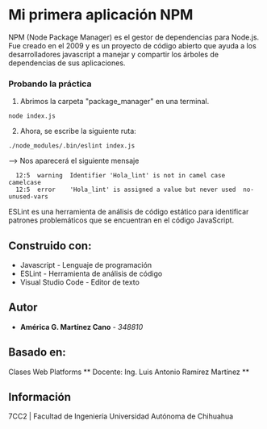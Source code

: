# Mi primera aplicación NPM

NPM (Node Package Manager) es el gestor de dependencias para Node.js. Fue creado en el 2009 y es un proyecto de código abierto que ayuda a los desarrolladores javascript a manejar y compartir los árboles de dependencias de sus aplicaciones.

### Probando la práctica

1. Abrimos la carpeta "package_manager" en una terminal.

```
node index.js
```

2. Ahora, se escribe la siguiente ruta:

```
./node_modules/.bin/eslint index.js
```
--> Nos aparecerá el siguiente mensaje

```
  12:5  warning  Identifier 'Hola_lint' is not in camel case     camelcase
  12:5  error    'Hola_lint' is assigned a value but never used  no-unused-vars
```

ESLint es una herramienta de análisis de código estático para identificar patrones problemáticos que se encuentran en el código JavaScript.

## Construido con:

* Javascript - Lenguaje de programación
* ESLint - Herramienta de análisis de código
* Visual Studio Code - Editor de texto

## Autor

* **América G. Martínez Cano** - *348810* 

## Basado en:

Clases Web Platforms
** Docente: Ing. Luis Antonio Ramírez Martínez **

## Información

7CC2 | Facultad de Ingeniería
Universidad Autónoma de Chihuahua
